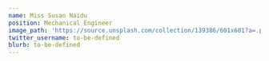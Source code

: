 ```yaml
---
name: Miss Susan Naidu
position: Mechanical Engineer
image_path: 'https://source.unsplash.com/collection/139386/601x601?a=.png'
twitter_username: to-be-defined
blurb: to-be-defined
---
```

